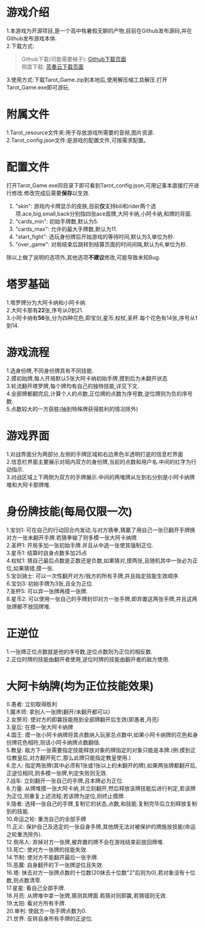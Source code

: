 # 游戏介绍
1.本游戏为开源项目,是一个高中牲暑假无聊的产物,目前在Github发布源码,并在Github发布游戏本体.  
2.下载方式:  
> Github下载(可能需要梯子): [Github下载页面](https://github.com/111-ddd/Tarot_Game/releases "发布界面")  
> 网盘下载: [蓝奏云下载页面](https://github.com/111-ddd/Tarot_Game "发布界面")  

3.使用方式:下载Tarot_Game.zip到本地后,使用解压缩工具解压.打开Tarot_Game.exe即可游玩.  
   
# 附属文件  
1.Tarot_resource文件夹:用于存放游戏所需要的音频,图片资源.  
2.Tarot_config.json文件:是游戏的配置文件,可按需求配置。  

# 配置文件  
打开Tarot_Game.exe同目录下即可看到Tarot_config.json,可用记事本直接打开进行修改.修改完成后需要**保存**以生效.  
1. "skin": 游戏内卡牌显示的皮肤,目前**仅**支持bili和rider两个选项.ace,big,small,back分别指四张ace首牌,大阿卡纳,小阿卡纳,和牌的背面.  
2. "cards_min": 初始手牌数,默认为5.  
3. "cards_max": 允许的最大手牌数,默认为11.  
4. "start_fight": 选玩身份牌后开始游戏的等待时间,默认为3,单位为秒.  
5. "over_game": 对局结束后跳转到结算页面的时间间隔,默认为6,单位为秒.  
  
除以上做了说明的选项外,其他选项**不建议**修改,可能导致未知Bug.  

# 塔罗基础  
1.塔罗牌分为大阿卡纳和小阿卡纳.  
2.大阿卡那有**22**张,序号从0到21.  
3.小阿卡纳有**56**张,分为四种花色,即宝剑,星币,权杖,圣杯.每个花色有14张,序号从1到14.  

# 游戏流程  
1.选身份牌,不同身份牌具有不同技能.  
2.摸初始牌,每人开局默认5张大阿卡纳初始手牌,摸到后为未翻开状态  
3.轮流翻开塔罗牌,每个牌均有自己的独特技能,详见下文.  
4.全部牌都翻完后,计算个人的点数,正位牌的点数为序号数,逆位牌则为负的序号数.  
5.点数较大的一方获胜(抽到特殊牌获得胜利的情况除外)  

# 游戏界面  
1.对战界面分为两部分,左侧的手牌区域和右边黑色半透明打底的信息栏界面  
2.信息栏界面主要展示对局内双方的身份牌,当前的点数和用户名.中间的红字为行动指示.  
3.对战区域上下两侧为双方的手牌展示.中间的两堆牌从左到右分别是小阿卡纳牌堆和大阿卡那牌堆.  


# 身份牌技能(每局仅限一次)  
1.宝剑1: 可在自己的行动回合内发动,与对方猜拳,猜赢了用自己一张已翻开手牌换对方一张未翻开手牌.若猜拳输了则多模一张大阿卡纳牌.  
2.圣杯1: 开局多加一张初始手牌.并且从中选一张使其强制正位.  
3.星币1: 结算时自身点数多加25点   
4.权杖1: 猜自己最后点数是正数还是负数,如果猜对,摸两张,且随机其中一张必为正位,如果猜错,摸一张.  
5.宝剑骑士: 可以一次性翻开对方/我方的所有手牌,并且指定技能生效顺序.  
6.宝剑3: 初始手牌为3张,且全为正位.   
7.圣杯5: 可以弃一张牌再摸一张牌.  
8.星币2: 可以使用一张自己的手牌封印对方一张手牌,即弃置这两张手牌,并且这两张牌都不放回牌堆.  

# 正逆位   
1.一张牌正位点数就是他的序号数,逆位点数则为正位的相反数.  
2.正位时牌的技能由翻开者使用,逆位时牌的技能由翻开者的敌方使用.  
  
# 大阿卡纳牌(均为正位技能效果)  
0.愚者: 立刻取得胜利  
1.魔术师: 拿别人一张牌(翻开/未翻开都可以)  
2.女祭司: 使对方的即赢技能拖到全部牌翻开后生效(即愚者,月亮)  
3.皇后: 在摸一张大阿卡纳牌  
4.国王: 摸一张小阿卡纳牌将其点数纳入玩家总点数中,如果小阿卡纳牌的花色和身份牌花色相符,则该小阿卡纳牌点数翻倍.  
5.教皇: 敌方下一张需要指定技能释放对象的牌指定的对象只能是本牌.(例:摸到正位教皇后,对方翻开死亡,那么此牌只能指定教皇使用.)  
6.恋人: 指定两张牌(其中必须有1张或1张以上的未翻开的牌),如果两张牌都翻开后,正逆位相同,则多模一张牌,判定失败则无效.  
7.战车: 立刻翻开一张自己的手牌,且本牌必为正位.  
8.力量: 从牌堆摸一张大阿卡纳,并立刻翻开,然后释放该牌技能后进行判定,若该牌为正位,则重复上述流程;若该牌为逆位,则终止摸牌.  
9.隐者: 选择一张自己的手牌,复制它的状态,点数,和技能.复制完毕后立刻释放复制到的技能.  
10.命运之轮: 重洗自己的全部手牌  
11.正义: 保护自己及选定的一张自身手牌,其他牌无法对被保护的牌施放技能(命运之轮重洗除外).  
12.倒吊人: 弃掉对方一张牌,被弃置的牌不会在游戏结束前放回牌堆.  
13.死亡: 使对方一张牌的技能失效.  
14.节制: 使对方不能翻开最后一张手牌.  
15.恶魔: 自身翻开的下一张牌逆位且失效.   
16.塔: 抹去对方一张牌点数的十位数(20抹去十位数"2"后则为0),若对象没有十位数,则点数清零.  
17.星星: 看自己全部手牌.  
18.月亮: 从牌堆中拿一张牌,猜测其牌面.若猜对则即赢,若猜错则无效.  
19.太阳: 看对方所有手牌.  
20.审判: 使敌方一张手牌点数为0.  
21.世界: 反转自身所有手牌的正逆位.  
